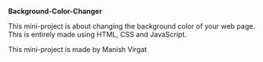 **Background-Color-Changer**

This mini-project is about changing the background color of your web page. This is entirely made using HTML, CSS and JavaScript.

This mini-project is made by Manish Virgat
